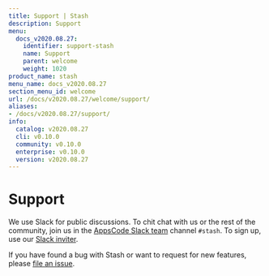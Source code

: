 ```yaml
---
title: Support | Stash
description: Support
menu:
  docs_v2020.08.27:
    identifier: support-stash
    name: Support
    parent: welcome
    weight: 1020
product_name: stash
menu_name: docs_v2020.08.27
section_menu_id: welcome
url: /docs/v2020.08.27/welcome/support/
aliases:
- /docs/v2020.08.27/support/
info:
  catalog: v2020.08.27
  cli: v0.10.0
  community: v0.10.0
  enterprise: v0.10.0
  version: v2020.08.27
---
```


# Support

We use Slack for public discussions. To chit chat with us or the rest of the community, join us in the [AppsCode Slack team](https://appscode.slack.com/messages/C8NCX6N23/details/) channel `#stash`. To sign up, use our [Slack inviter](https://slack.appscode.com/).

If you have found a bug with Stash or want to request for new features, please [file an issue](https://github.com/stashed/project/issues/new).
